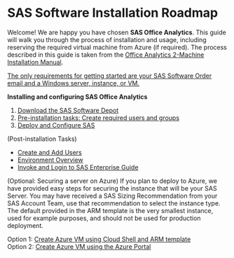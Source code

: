 # SAS Software Installation Roadmap  

Welcome!  We are happy you have chosen **SAS Office Analytics**.  This guide will walk you through the process of installation and usage, including reserving the required virtual machine from Azure (if required).  The process described in this guide is taken from the [Office Analytics 2-Machine Installation Manual](https://go.documentation.sas.com/api/docsets/oatmig/7.4/content/oatmig.pdf).
  
<ins>The only requirements for getting started are your SAS Software Order email and a Windows server, instance, or VM.</ins>

**Installing and configuring SAS Office Analytics**

1. [Download the SAS Software Depot](Download_the_SAS_Software_Depot.md)
2. [Pre-installation tasks: Create required users and groups](Pre-install.md)
3. [Deploy and Configure SAS](Deploy_and_Configure.md)
   
(Post-installation Tasks)
* [Create and Add Users](Add_Users.md)
* [Environment Overview](Environment_Overview.md)
* [Invoke and Login to SAS Enterprise Guide](Enterprise_Guide.md)
  
(Optional:  Securing a server on Azure)
If you plan to deploy to Azure, we have provided easy steps for securing the instance that will be your SAS Server.  You may have received a SAS Sizing Recommendation from your SAS Account Team, use that recommendation to select the instance type.  The default provided in the ARM template is the very smallest instance, used for example purposes, and should not be used for production deployment.

   Option 1: [Create Azure VM using Cloud Shell and ARM template](Create_Azure_VM_using_Cloud_Shell.md)  
   Option 2: [Create Azure VM using the Azure Portal](Create_VM_using_Azure_Portal.md)
